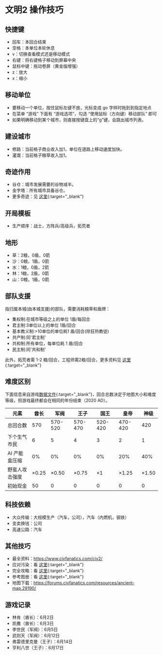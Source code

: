 # 文明2 操作技巧

## 快捷键

- 回车：本回合结束
- 空格：本单位本轮休息
- v：切换查看模式还是移动模式
- 右键：将右键格子移动到屏幕中央
- 鼠标中键：拖动卷屏（黄金版增强）
- z：放大
- x：缩小

## 移动单位

- 要移动一个单位，按住鼠标左键不放，光标变成 go 字样时拖到到指定地点
- 在菜单 “游戏” 下面有 “游戏选项”，勾选 “使用鼠标（方向键）移动部队” 即可
- 如果明确移动到某个城市，则直接按键盘上的“g”键，会跳出城市列表。

## 建设城市

- 修路：当前格子商业收入加1，单位在道路上移动速度加快。
- 灌溉：当前格子粮草收入加1。

## 奇迹作用

- 谷仓：城市发展需要的谷物减半。
- 金字塔：所有城市具备谷仓。
- 更多奇迹：见 [这里](https://civilization.fandom.com/wiki/List_of_wonders_in_Civ2){:target="_blank"}

## 开局模板

- 生产顺序：战士，方阵兵/高级兵，拓荒者

## 地形

- 草：2粮，0盾，0箭
- 沙：0粮，1盾，0箭
- 水：1粮，0盾，2箭
- 林：1粮，2盾，0箭
- 山：0粮，1盾，0箭

## 部队支援

指归属本城(由本城支援)的部队，需要消耗粮草和盾牌：

- 集权制:在城市等级之上的单位 1盾/每回合
- 君主制:3单位以上的单位 1盾/回合
- 基本教义制:>10单位的单位耗1 盾/回合(除狂热教徒)
- 共产制:同'君主制'
- 共和制:所有单位，每单位耗 1 盾/回合
- 民主制:同'共和制'

此外，拓荒者需 1-2 粮/回合，工程师需2粮/回合，更多资料见 [这里](https://lparchive.org/Civilization-2/Update%2015/){:target="_blank"}

## 难度区别

下面信息来自游戏[数据文件](https://civilization.fandom.com/wiki/Difficulty_level_(Civ2)){:target="_blank"}，回合总数决定于地图大小和难度等级，但游戏最终都会在相同的年份结束（2020 AD）。

| 元素 | 酋长 | 军阀 | 王子 | 国王 | 皇帝 | 神级 |
| ---- | ---- | ---- | ---- | ---- | ---- | ---- |
| 总回合数 | 570 | 570-520 | 570-470 | 520-420 | 470-420 | 420 |
| 下个生气市民 | 6 | 5 | 4 | 3 | 2 | 1 |
| AI 产能盒压缩 | 0% | 0% | 0% | 0% | 20% | 40% |
| 野蛮人攻击强度 | ×0.25 | ×0.50 | ×0.75 | ×1 | ×1.25 | ×1.50 |
| 初始现金 | 50 | 0 | 0 | 0 | 0 | 0 |


## 科技依赖

- 大众传输：大规模生产（汽车，公司），汽车（内燃机，钢铁）
- 变卖换钱：公司
- 高速公路：汽车

## 其他技巧

- 最全资料：https://www.civfanatics.com/civ2/
- 应对污染：看 [这里](https://civilization.fandom.com/wiki/Pollution_(Civ2)){:target="_blank"}
- 完全攻略：看 [这里](http://www.bjsyouth.cn/forum.php?mod=viewthread&tid=7986){:target="_blank"}
- 参考图册：看 [这里](https://forums.civfanatics.com/resources/civilization-ii-ultimate-edition-mge-technical-poster.29856/){:target="_blank"}
- 地图下载：https://forums.civfanatics.com/resources/ancient-map.29190/

## 游戏记录

- 林肯（酋长）：6月2日
- 凯撒（酋长）：6月3日
- 李世民（军阀）：6月5日
- 武则天（军阀）：6月12日
- 弗雷德里克曼（王子）：6月14日
- 亨利八世（王子）：6月17日
